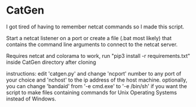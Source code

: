 # CatGen
I got tired of having to remember netcat commands so I made this script.

Start a netcat listener on a port or create a file (.bat most likely) that contains the command line arguments to connect to the netcat server.

Requires netcat and colorama to work, run "pip3 install -r requirements.txt" inside CatGen directory after cloning  

instructions: edit 'catgen.py' and change 'ncport' number to any port of your choice and 'nchost' to the ip address of the host machine. optionally, you can change 'bandaid' from '-e cmd.exe' to '-e /bin/sh' if you want the script to make files containing commands for Unix Operating Systems instead of Windows.
